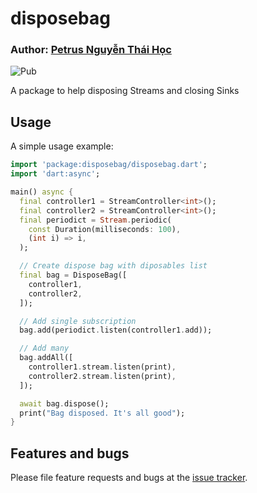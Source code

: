 # disposebag

### Author: [Petrus Nguyễn Thái Học](https://github.com/hoc081098)

![Pub](https://img.shields.io/pub/v/disposebag)

A package to help disposing Streams and closing Sinks

## Usage

A simple usage example:

```dart
import 'package:disposebag/disposebag.dart';
import 'dart:async';

main() async {
  final controller1 = StreamController<int>();
  final controller2 = StreamController<int>();
  final periodict = Stream.periodic(
    const Duration(milliseconds: 100),
    (int i) => i,
  );

  // Create dispose bag with diposables list
  final bag = DisposeBag([
    controller1,
    controller2,
  ]);

  // Add single subscription
  bag.add(periodict.listen(controller1.add));

  // Add many 
  bag.addAll([
    controller1.stream.listen(print),
    controller2.stream.listen(print),
  ]);

  await bag.dispose();
  print("Bag disposed. It's all good");
}
```

## Features and bugs

Please file feature requests and bugs at the [issue tracker][tracker].

[tracker]: https://github.com/hoc081098/disposebag/issues/new
